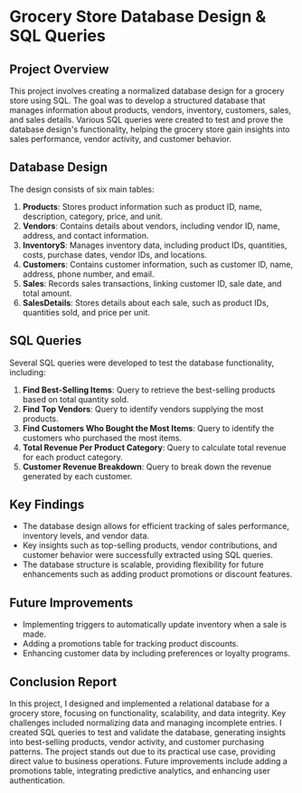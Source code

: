 # Grocery Store Database Design & SQL Queries

## Project Overview
This project involves creating a normalized database design for a grocery store using SQL. The goal was to develop a structured database that manages information about products, vendors, inventory, customers, sales, and sales details. Various SQL queries were created to test and prove the database design's functionality, helping the grocery store gain insights into sales performance, vendor activity, and customer behavior.

## Database Design
The design consists of six main tables:

1. **Products**: Stores product information such as product ID, name, description, category, price, and unit.
2. **Vendors**: Contains details about vendors, including vendor ID, name, address, and contact information.
3. **InventoryS**: Manages inventory data, including product IDs, quantities, costs, purchase dates, vendor IDs, and locations.
4. **Customers**: Contains customer information, such as customer ID, name, address, phone number, and email.
5. **Sales**: Records sales transactions, linking customer ID, sale date, and total amount.
6. **SalesDetails**: Stores details about each sale, such as product IDs, quantities sold, and price per unit.

## SQL Queries
Several SQL queries were developed to test the database functionality, including:

1. **Find Best-Selling Items**: Query to retrieve the best-selling products based on total quantity sold.
2. **Find Top Vendors**: Query to identify vendors supplying the most products.
3. **Find Customers Who Bought the Most Items**: Query to identify the customers who purchased the most items.
4. **Total Revenue Per Product Category**: Query to calculate total revenue for each product category.
5. **Customer Revenue Breakdown**: Query to break down the revenue generated by each customer.

## Key Findings
- The database design allows for efficient tracking of sales performance, inventory levels, and vendor data.
- Key insights such as top-selling products, vendor contributions, and customer behavior were successfully extracted using SQL queries.
- The database structure is scalable, providing flexibility for future enhancements such as adding product promotions or discount features.

## Future Improvements
- Implementing triggers to automatically update inventory when a sale is made.
- Adding a promotions table for tracking product discounts.
- Enhancing customer data by including preferences or loyalty programs.

## Conclusion Report
In this project, I designed and implemented a relational database for a grocery store, focusing on functionality, scalability, and data integrity. Key challenges included normalizing data and managing incomplete entries. I created SQL queries to test and validate the database, generating insights into best-selling products, vendor activity, and customer purchasing patterns. The project stands out due to its practical use case, providing direct value to business operations. Future improvements include adding a promotions table, integrating predictive analytics, and enhancing user authentication.
